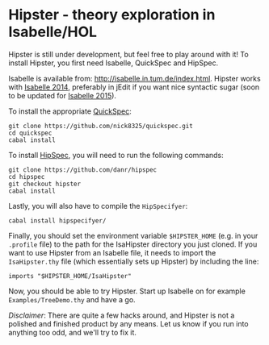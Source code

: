 # Hipster - theory exploration in Isabelle/HOL

Hipster is still under development, but feel free to play around with it! To
install Hipster, you first need Isabelle, QuickSpec and HipSpec.

Isabelle is available from: http://isabelle.in.tum.de/index.html. Hipster works
with [Isabelle 2014][Isa14], preferably in jEdit if you want nice syntactic sugar (soon
to be updated for [Isabelle 2015][Isa15]).

To install the appropriate [QuickSpec][QS]:

	git clone https://github.com/nick8325/quickspec.git
	cd quickspec
	cabal install

To install [HipSpec][HS], you will need to run the following commands:

    git clone https://github.com/danr/hipspec
    cd hipspec
    git checkout hipster
    cabal install 

Lastly, you will also have to compile the `HipSpecifyer`:

    cabal install hipspecifyer/
    
Finally, you should set the environment variable `$HIPSTER_HOME` (e.g. in your
`.profile` file) to the path for the IsaHipster directory you just cloned. If
you want to use Hipster from an Isabelle file, it needs to import the
`IsaHipster.thy` file (which essentially sets up Hipster) by including the
line:

```isabelle
imports "$HIPSTER_HOME/IsaHipster"
```
    
Now, you should be able to try Hipster. Start up Isabelle on for example
`Examples/TreeDemo.thy` and have a go.

_Disclaimer_: There are quite a few hacks around, and Hipster is not a polished
and finished product by any means. Let us know if you run into anything too odd,
and we'll try to fix it.


[QS]: https://github.com/nick8325/quickspec
[HS]: https://github.com/danr/hipspec
[Isa14]: http://isabelle.in.tum.de/download_past.html
[Isa15]: http://isabelle.in.tum.de/installation.html
